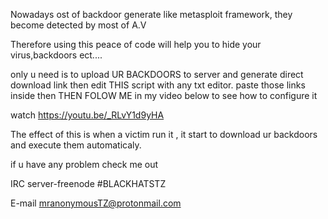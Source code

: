 Nowadays ost of backdoor generate like metasploit framework, they become detected by most of A.V

Therefore using this peace of code will help you to hide your virus,backdoors ect....

only u need is to upload UR BACKDOORS to server and generate direct download link then edit THIS script with any txt editor.
paste those links inside then THEN FOLOW ME in my video below to see how to configure it

watch https://youtu.be/_RLvY1d9yHA

The effect of this is when a victim run it , it start to download ur backdoors and execute them automaticaly.

if u have any problem check me out

IRC server-freenode #BLACKHATSTZ 

E-mail mranonymousTZ@protonmail.com

